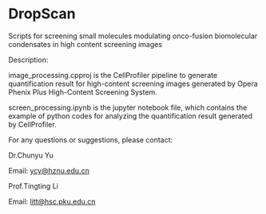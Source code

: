 # DropScan
Scripts for screening small molecules modulating onco-fusion biomolecular condensates in high content screening images


Description:

image_processing.cpproj is the CellProfiler pipeline to generate quantification result for high-content screening images generated by Opera Phenix Plus High-Content Screening System.

screen_processing.ipynb is the jupyter notebook file, which contains the example of python codes for analyzing the quantification result generated by CellProfiler.


For any questions or suggestions, please contact:

Dr.Chunyu Yu

Email: ycy@hznu.edu.cn

Prof.Tingting Li

Email: litt@hsc.pku.edu.cn
